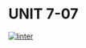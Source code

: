 # UNIT 7-07
[![linter](https://github.com/DamonDoesStuff/School707/workflows/linter/badge.svg)](https://github.com/marketplace/actions/super-linter)
